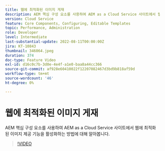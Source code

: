 ```yaml
---
title: 웹에 최적화된 이미지 게재
description: AEM 핵심 구성 요소를 사용하여 AEM as a Cloud Service 사이트에서 웹에 최적화된 이미지 제공 기능을 활성화하는 방법에 대해 알아봅니다.
version: Cloud Service
feature: Core Components, Configuring, Editable Templates
topic: Performance, Administration
role: Developer
level: Intermediate
last-substantial-update: 2022-08-11T00:00:00Z
jira: KT-10843
thumbnail: 346064.jpeg
duration: 374
doc-type: Feature Video
exl-id: d16c0c7b-3d0e-4e4f-a1e0-baa8a44cc366
source-git-commit: af928e60410022f12207082467d3bd9b818af59d
workflow-type: tm+mt
source-wordcount: '46'
ht-degree: 0%

---
```


# 웹에 최적화된 이미지 게재

AEM 핵심 구성 요소를 사용하여 AEM as a Cloud Service 사이트에서 웹에 최적화된 이미지 제공 기능을 활성화하는 방법에 대해 알아봅니다.

>[!VIDEO](https://video.tv.adobe.com/v/346064?quality=12&learn=on)
